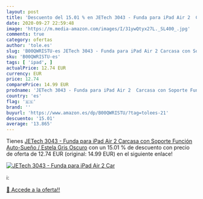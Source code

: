 ```yaml
---
layout: post
title: 'Descuento del 15.01 % en JETech 3043 - Funda para iPad Air 2  Car'
date: 2020-09-27 22:59:48
image: 'https://m.media-amazon.com/images/I/31ywQtyx27L._SL400_.jpg'
comments: true
category: ofertas
author: 'tole.es'
slug: 'B00QWRISTU-es JETech 3043 - Funda para iPad Air 2 Carcasa con Soporte...'
sku: 'B00QWRISTU-es'
tags: [ 'ipad', ]
actualPrice: 12.74 EUR
currency: EUR
price: 12.74
comparePrice: 14.99 EUR
prodname: 'JETech 3043 - Funda para iPad Air 2  Carcasa con Soporte Función  Auto-Sueño / Estela  Gris Oscuro'
country: 'es'
flag: '🇪🇸'
brand: ''
buyurl: 'https://www.amazon.es/dp/B00QWRISTU/?tag=tolees-21'
descuento: '15.01'
average: '13.865'
---
```


Tienes [JETech 3043 - Funda para iPad Air 2  Carcasa con Soporte Función  Auto-Sueño / Estela  Gris Oscuro](https://www.amazon.es/dp/B00QWRISTU/?tag=tolees-21) con un 15.01 % de descuento con precio de oferta de 12.74 EUR (original: 14.99 EUR) en el siguiente enlace!

[![JETech 3043 - Funda para iPad Air 2  Car](https://m.media-amazon.com/images/I/31ywQtyx27L._SL400_.jpg)](https://www.amazon.es/dp/B00QWRISTU/?tag=tolees-21)

ℹ️:


[🛒 Accede a la oferta!!](https://www.amazon.es/dp/B00QWRISTU/?tag=tolees-21)
